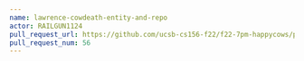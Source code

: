 ```yaml
---
name: lawrence-cowdeath-entity-and-repo
actor: RAILGUN1124
pull_request_url: https://github.com/ucsb-cs156-f22/f22-7pm-happycows/pull/56
pull_request_num: 56
---
```


